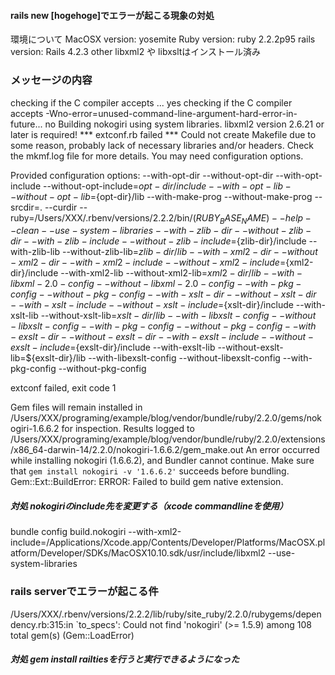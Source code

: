 #### rails new [hogehoge]でエラーが起こる現象の対処

環境について
MacOSX version: yosemite
Ruby   version: ruby 2.2.2p95
rails  version: Rails 4.2.3
other  libxml2 や libxsltはインストール済み


### メッセージの内容
checking if the C compiler accepts ... yes
checking if the C compiler accepts -Wno-error=unused-command-line-argument-hard-error-in-future... no
Building nokogiri using system libraries.
libxml2 version 2.6.21 or later is required!
*** extconf.rb failed ***
Could not create Makefile due to some reason, probably lack of necessary
libraries and/or headers.  Check the mkmf.log file for more details.  You may
need configuration options.

Provided configuration options:
	--with-opt-dir
	--without-opt-dir
	--with-opt-include
	--without-opt-include=${opt-dir}/include
	--with-opt-lib
	--without-opt-lib=${opt-dir}/lib
	--with-make-prog
	--without-make-prog
	--srcdir=.
	--curdir
	--ruby=/Users/XXX/.rbenv/versions/2.2.2/bin/$(RUBY_BASE_NAME)
	--help
	--clean
	--use-system-libraries
	--with-zlib-dir
	--without-zlib-dir
	--with-zlib-include
	--without-zlib-include=${zlib-dir}/include
	--with-zlib-lib
	--without-zlib-lib=${zlib-dir}/lib
	--with-xml2-dir
	--without-xml2-dir
	--with-xml2-include
	--without-xml2-include=${xml2-dir}/include
	--with-xml2-lib
	--without-xml2-lib=${xml2-dir}/lib
	--with-libxml-2.0-config
	--without-libxml-2.0-config
	--with-pkg-config
	--without-pkg-config
	--with-xslt-dir
	--without-xslt-dir
	--with-xslt-include
	--without-xslt-include=${xslt-dir}/include
	--with-xslt-lib
	--without-xslt-lib=${xslt-dir}/lib
	--with-libxslt-config
	--without-libxslt-config
	--with-pkg-config
	--without-pkg-config
	--with-exslt-dir
	--without-exslt-dir
	--with-exslt-include
	--without-exslt-include=${exslt-dir}/include
	--with-exslt-lib
	--without-exslt-lib=${exslt-dir}/lib
	--with-libexslt-config
	--without-libexslt-config
	--with-pkg-config
	--without-pkg-config

extconf failed, exit code 1

Gem files will remain installed in /Users/XXX/programing/example/blog/vendor/bundle/ruby/2.2.0/gems/nokogiri-1.6.6.2 for inspection.
Results logged to /Users/XXX/programing/example/blog/vendor/bundle/ruby/2.2.0/extensions/x86_64-darwin-14/2.2.0/nokogiri-1.6.6.2/gem_make.out
An error occurred while installing nokogiri (1.6.6.2), and Bundler cannot continue.
Make sure that `gem install nokogiri -v '1.6.6.2'` succeeds before bundling.
Gem::Ext::BuildError: ERROR: Failed to build gem native extension.

##### 対処 nokogiriのinclude先を変更する（xcode commandlineを使用）
bundle config build.nokogiri --with-xml2-include=/Applications/Xcode.app/Contents/Developer/Platforms/MacOSX.platform/Developer/SDKs/MacOSX10.10.sdk/usr/include/libxml2 --use-system-libraries



### rails serverでエラーが起こる件

/Users/XXX/.rbenv/versions/2.2.2/lib/ruby/site_ruby/2.2.0/rubygems/dependency.rb:315:in `to_specs': Could not find 'nokogiri' (>= 1.5.9) among 108 total gem(s) (Gem::LoadError)

##### 対処 gem install railtiesを行うと実行できるようになった

